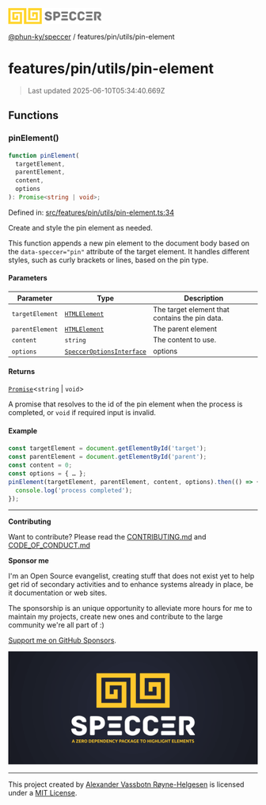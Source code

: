 <div><img alt="SPECCER logo" src="https://raw.githubusercontent.com/phun-ky/speccer/main/public/logo-speccer-horizontal-colored-package.svg?raw=true" style="max-height:32px;"/></div>

[@phun-ky/speccer](../../../README.md) / features/pin/utils/pin-element

# features/pin/utils/pin-element

> Last updated 2025-06-10T05:34:40.669Z

## Functions

### pinElement()

```ts
function pinElement(
  targetElement,
  parentElement,
  content,
  options
): Promise<string | void>;
```

Defined in:
[src/features/pin/utils/pin-element.ts:34](https://github.com/phun-ky/speccer/blob/main/src/features/pin/utils/pin-element.ts#L34)

Create and style the pin element as needed.

This function appends a new pin element to the document body based on the
`data-speccer="pin"` attribute of the target element. It handles different
styles, such as curly brackets or lines, based on the pin type.

#### Parameters

| Parameter       | Type                                                                           | Description                                    |
| --------------- | ------------------------------------------------------------------------------ | ---------------------------------------------- |
| `targetElement` | [`HTMLElement`](https://developer.mozilla.org/docs/Web/API/HTMLElement)        | The target element that contains the pin data. |
| `parentElement` | [`HTMLElement`](https://developer.mozilla.org/docs/Web/API/HTMLElement)        | The parent element                             |
| `content`       | `string`                                                                       | The content to use.                            |
| `options`       | [`SpeccerOptionsInterface`](../../../types/speccer.md#specceroptionsinterface) | options                                        |

#### Returns

[`Promise`](https://developer.mozilla.org/docs/Web/JavaScript/Reference/Global_Objects/Promise)<`string`
| `void`>

A promise that resolves to the id of the pin element when the process is
completed, or `void` if required input is invalid.

#### Example

```ts
const targetElement = document.getElementById('target');
const parentElement = document.getElementById('parent');
const content = 0;
const options = { … };
pinElement(targetElement, parentElement, content, options).then(() => {
  console.log('process completed');
});
```

---

**Contributing**

Want to contribute? Please read the
[CONTRIBUTING.md](https://github.com/phun-ky/speccer/blob/main/CONTRIBUTING.md)
and
[CODE_OF_CONDUCT.md](https://github.com/phun-ky/speccer/blob/main/CODE_OF_CONDUCT.md)

**Sponsor me**

I'm an Open Source evangelist, creating stuff that does not exist yet to help
get rid of secondary activities and to enhance systems already in place, be it
documentation or web sites.

The sponsorship is an unique opportunity to alleviate more hours for me to
maintain my projects, create new ones and contribute to the large community
we're all part of :)

[Support me on GitHub Sponsors](https://github.com/sponsors/phun-ky).

![Speccer banner, with logo and slogan: A zero dependency package to annotate or highlight elements](https://github.com/phun-ky/speccer/blob/main/public/speccer-banner.png?raw=true)

---

This project created by [Alexander Vassbotn Røyne-Helgesen](http://phun-ky.net)
is licensed under a [MIT License](https://choosealicense.com/licenses/mit/).

